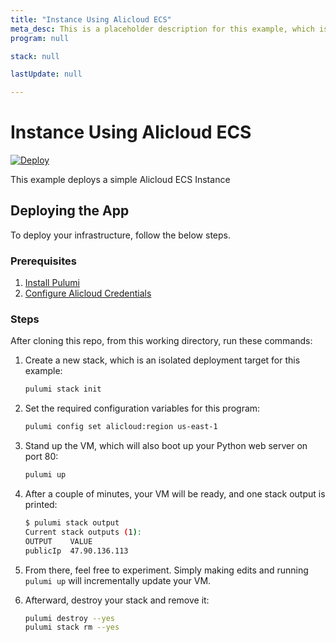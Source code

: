 ```yaml
---
title: "Instance Using Alicloud ECS"
meta_desc: This is a placeholder description for this example, which is an interesting example of how to do something with Pulumi.
program: null

stack: null

lastUpdate: null

---
```


# Instance Using Alicloud ECS

[![Deploy](https://get.pulumi.com/new/button.svg)](https://app.pulumi.com/new?template=https://github.com/pulumi/examples/blob/master/alicloud-ts-ecs/README.md)

This example deploys a simple Alicloud ECS Instance

## Deploying the App

To deploy your infrastructure, follow the below steps.

### Prerequisites

1. [Install Pulumi](https://www.pulumi.com/docs/get-started/install/)
2. [Configure Alicloud Credentials](https://www.pulumi.com/registry/packages/alicloud/installation-configuration/#configuring-credentials)

### Steps

After cloning this repo, from this working directory, run these commands:

1. Create a new stack, which is an isolated deployment target for this example:

    ```bash
    pulumi stack init
    ```

2. Set the required configuration variables for this program:

    ```bash
    pulumi config set alicloud:region us-east-1
    ```

3. Stand up the VM, which will also boot up your Python web server on port 80:

    ```bash
    pulumi up
    ```

4. After a couple of minutes, your VM will be ready, and one stack output is printed:

    ```bash
    $ pulumi stack output
    Current stack outputs (1):
    OUTPUT    VALUE
    publicIp  47.90.136.113
    ```

5. From there, feel free to experiment. Simply making edits and running `pulumi up` will incrementally update your VM.

6. Afterward, destroy your stack and remove it:

    ```bash
    pulumi destroy --yes
    pulumi stack rm --yes
    ```

